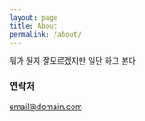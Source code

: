 ```yaml
---
layout: page
title: About
permalink: /about/
---
```


뭐가 뭔지 잘모르겠지만 일단 하고 본다

### 연락처

[email@domain.com](mailto:doylldo2@gmail.com)
